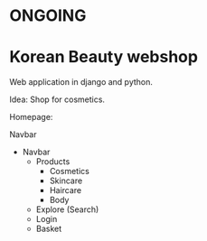 # ONGOING

# Korean Beauty webshop

Web application in django and python.



Idea: Shop for cosmetics.





Homepage:

Navbar

- Navbar
  - Products
    - Cosmetics
    - Skincare
    - Haircare
    - Body
  - Explore (Search)
  - Login
  - Basket
